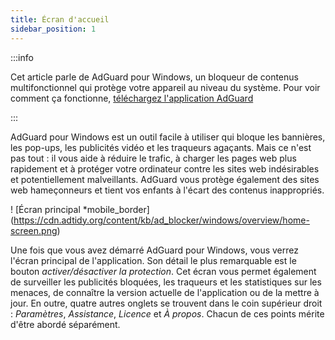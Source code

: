 ```yaml
---
title: Écran d'accueil
sidebar_position: 1
---
```


:::info

Cet article parle de AdGuard pour Windows, un bloqueur de contenus multifonctionnel qui protège votre appareil au niveau du système. Pour voir comment ça fonctionne, [téléchargez l'application AdGuard](https://agrd.io/download-kb-adblock)

:::

AdGuard pour Windows est un outil facile à utiliser qui bloque les bannières, les pop-ups, les publicités vidéo et les traqueurs agaçants. Mais ce n'est pas tout : il vous aide à réduire le trafic, à charger les pages web plus rapidement et à protéger votre ordinateur contre les sites web indésirables et potentiellement malveillants. AdGuard vous protège également des sites web hameçonneurs et tient vos enfants à l'écart des contenus inappropriés.

! [Écran principal \*mobile_border] (https://cdn.adtidy.org/content/kb/ad_blocker/windows/overview/home-screen.png)

Une fois que vous avez démarré AdGuard pour Windows, vous verrez l'écran principal de l'application. Son détail le plus remarquable est le bouton _activer/désactiver la protection_. Cet écran vous permet également de surveiller les publicités bloquées, les traqueurs et les statistiques sur les menaces, de connaître la version actuelle de l'application ou de la mettre à jour. En outre, quatre autres onglets se trouvent dans le coin supérieur droit : _Paramètres_, _Assistance_, _Licence_ et _À propos_. Chacun de ces points mérite d'être abordé séparément.

